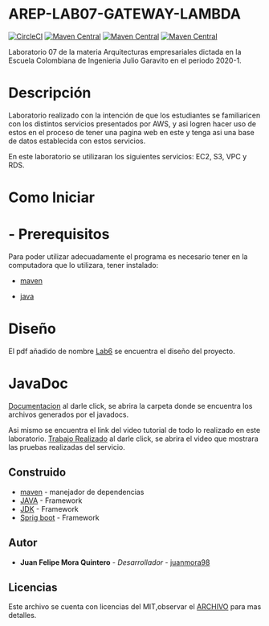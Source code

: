 # AREP-LAB07-GATEWAY-LAMBDA

[![CircleCI](https://circleci.com/gh/juanmora98/AREP-LAB07-GATEWAY-LAMBDA-.svg?style=svg)](https://circleci.com/gh/juanmora98/AREP-LAB07-GATEWAY-LAMBDA-)
[![Maven Central](https://img.shields.io/maven-central/v/org.apache.maven.plugins/maven-compiler-plugin/3.8.0)](https://mvnrepository.com/artifact/org.apache.maven.plugins/maven-compiler-plugin/3.8.0)
[![Maven Central](https://img.shields.io/maven-central/v/org.apache.maven.plugins/maven-dependency-plugin/3.0.1)](https://mvnrepository.com/artifact/org.apache.maven.plugins/maven-dependency-plugin/3.0.1)
[![Maven Central](https://img.shields.io/maven-central/v/org.apache.maven.plugins/maven-javadoc-plugin)](https://mvnrepository.com/artifact/org.apache.maven.plugins/maven-javadoc-plugin)
 
Laboratorio 07 de la materia Arquitecturas empresariales dictada en la Escuela Colombiana de Ingenieria Julio Garavito en el periodo 2020-1.

# Descripción

Laboratorio realizado con la intención de que los estudiantes se familiaricen con los distintos servicios presentados por AWS, y asi logren hacer uso de estos en el proceso de tener una pagina web en este y tenga asi una base de datos establecida con estos servicios. 

En este laboratorio se utilizaran los siguientes servicios: EC2, S3, VPC y RDS.

# Como Iniciar
 # - Prerequisitos
   Para poder utilizar adecuadamente el programa es necesario tener en la computadora que lo utilizara, tener instalado:
   * [maven]

   * [java]
  
# Diseño
El pdf añadido de nombre [Lab6](https://github.com/juanmora98/AREP-Laboratorio06/blob/master/Recursos/lab6.pdf) se encuentra el diseño del proyecto.

# JavaDoc
[Documentacion](https://github.com/juanmora98/AREP-LAB07-GATEWAY-LAMBDA-/tree/master/Recursos/Documentacion/apidocs) al darle click, se abrira la carpeta donde se encuentra los archivos generados por el javadocs.

Asi mismo se encuentra el link del video tutorial de todo lo realizado en este laboratorio. [Trabajo Realizado](https://github.com/juanmora98/AREP-LAB07-GATEWAY-LAMBDA-/blob/master/Recursos/Proceso%20de%20desarrollo/Proceso%20desarrollado%20Lab07.pdf) al darle click, se abrira el video que mostrara las pruebas realizadas del servicio.

## Construido
* [maven] - manejador de dependencias
* [JAVA](https://www.java.com/es/download) - Framework
* [JDK](https://www.oracle.com/technetwork/java/javase/downloads/jdk8-downloads-2133151.html) - Framework
* [Sprig boot](https://spring.io/projects/spring-boot) - Framework


## Autor

* **Juan Felipe Mora Quintero** - *Desarrollador* - [juanmora98](https://github.com/juanmora98)

## Licencias

Este archivo se cuenta con licencias del MIT,observar el [ARCHIVO](https://github.com/juanmora98/AREP-LAB07-GATEWAY-LAMBDA-/blob/master/LICENSE) para mas detalles.




[maven]: <https://maven.apache.org/>
[java]: <https://www.java.com/es/download/>
